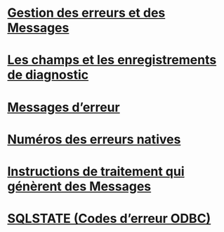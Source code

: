 # [Gestion des erreurs et des Messages](handling-errors-and-messages.md)
# [Les champs et les enregistrements de diagnostic](diagnostic-records-and-fields.md)
# [Messages d’erreur](error-messages.md)
# [Numéros des erreurs natives](native-error-numbers.md)
# [Instructions de traitement qui génèrent des Messages](processing-statements-that-generate-messages.md)
# [SQLSTATE (Codes d’erreur ODBC)](sqlstate-odbc-error-codes.md)
